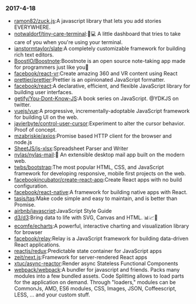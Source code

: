 ### 2017-4-18 
* [ramon82/zuck.js](https://github.com//ramon82/zuck.js):A javascript library that lets you add stories EVERYWHERE. 
* [notwaldorf/tiny-care-terminal](https://github.com//notwaldorf/tiny-care-terminal):💖💻 A little dashboard that tries to take care of you when you're using your terminal. 
* [ianstormtaylor/slate](https://github.com//ianstormtaylor/slate):A completely customizable framework for building rich text editors. 
* [BoostIO/Boostnote](https://github.com//BoostIO/Boostnote):Boostnote is an open source note-taking app made for programmers just like you🚀 
* [facebook/react-vr](https://github.com//facebook/react-vr):Create amazing 360 and VR content using React 
* [prettier/prettier](https://github.com//prettier/prettier):Prettier is an opinionated JavaScript formatter. 
* [facebook/react](https://github.com//facebook/react):A declarative, efficient, and flexible JavaScript library for building user interfaces. 
* [getify/You-Dont-Know-JS](https://github.com//getify/You-Dont-Know-JS):A book series on JavaScript. @YDKJS on twitter. 
* [vuejs/vue](https://github.com//vuejs/vue):A progressive, incrementally-adoptable JavaScript framework for building UI on the web. 
* [javierbyte/control-user-cursor](https://github.com//javierbyte/control-user-cursor):Experiment to alter the cursor behavior. Proof of concept. 
* [mzabriskie/axios](https://github.com//mzabriskie/axios):Promise based HTTP client for the browser and node.js 
* [SheetJS/js-xlsx](https://github.com//SheetJS/js-xlsx):Spreadsheet Parser and Writer 
* [nylas/nylas-mail](https://github.com//nylas/nylas-mail):💌 An extensible desktop mail app built on the modern web. 
* [twbs/bootstrap](https://github.com//twbs/bootstrap):The most popular HTML, CSS, and JavaScript framework for developing responsive, mobile first projects on the web. 
* [facebookincubator/create-react-app](https://github.com//facebookincubator/create-react-app):Create React apps with no build configuration. 
* [facebook/react-native](https://github.com//facebook/react-native):A framework for building native apps with React. 
* [tasjs/tas](https://github.com//tasjs/tas):Make code simple and easy to maintain, and is better than Promise. 
* [airbnb/javascript](https://github.com//airbnb/javascript):JavaScript Style Guide 
* [d3/d3](https://github.com//d3/d3):Bring data to life with SVG, Canvas and HTML. 📊📈🎉 
* [ecomfe/echarts](https://github.com//ecomfe/echarts):A powerful, interactive charting and visualization library for browser 
* [facebook/relay](https://github.com//facebook/relay):Relay is a JavaScript framework for building data-driven React applications. 
* [reactjs/redux](https://github.com//reactjs/redux):Predictable state container for JavaScript apps 
* [zeit/next.js](https://github.com//zeit/next.js):Framework for server-rendered React apps 
* [xtuc/async-reactor](https://github.com//xtuc/async-reactor):Render async Stateless Functional Components 
* [webpack/webpack](https://github.com//webpack/webpack):A bundler for javascript and friends. Packs many modules into a few bundled assets. Code Splitting allows to load parts for the application on demand. Through "loaders," modules can be CommonJs, AMD, ES6 modules, CSS, Images, JSON, Coffeescript, LESS, ... and your custom stuff. 
